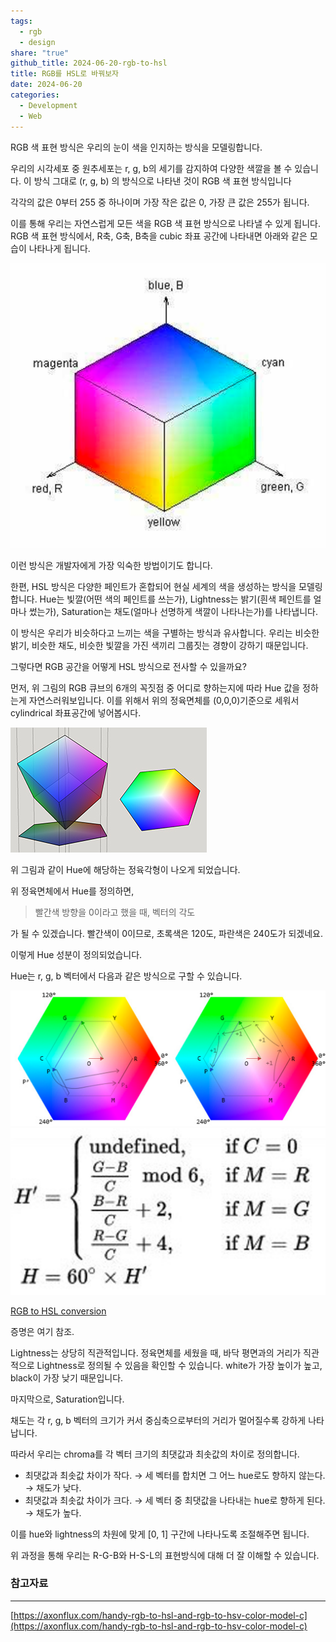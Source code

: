 ```yaml
---  
tags:  
  - rgb  
  - design  
share: "true"  
github_title: 2024-06-20-rgb-to-hsl  
title: RGB를 HSL로 바꿔보자  
date: 2024-06-20  
categories:  
  - Development  
  - Web  
---  
```

RGB 색 표현 방식은 우리의 눈이 색을 인지하는 방식을 모델링합니다.  
  
우리의 시각세포 중 원추세포는 r, g, b의 세기를 감지하여 다양한 색깔을 볼 수 있습니다. 이 방식 그대로 (r, g, b) 의 방식으로 나타낸 것이 RGB 색 표현 방식입니다  
  
각각의 값은 0부터 255 중 하나이며 가장 작은 값은 0, 가장 큰 값은 255가 됩니다.  
  
이를 통해 우리는 자연스럽게 모든 색을 RGB 색 표현 방식으로 나타낼 수 있게 됩니다. RGB 색 표현 방식에서, R축, G축, B축을 cubic 좌표 공간에 나타내면 아래와 같은 모습이 나타나게 됩니다.  
  
![](/assets/img/posts/Pasted%20image%2020240703153012.png)  
  
이런 방식은 개발자에게 가장 익숙한 방법이기도 합니다.  
  
한편, HSL 방식은 다양한 페인트가 혼합되어 현실 세계의 색을 생성하는 방식을 모델링합니다. Hue는 빛깔(어떤 색의 페인트를 쓰는가), Lightness는 밝기(흰색 페인트를 얼마나 썼는가), Saturation는 채도(얼마나 선명하게 색깔이 나타나는가)를 나타냅니다.  
  
이 방식은 우리가 비슷하다고 느끼는 색을 구별하는 방식과 유사합니다. 우리는 비슷한 밝기, 비슷한 채도, 비슷한 빛깔을 가진 색끼리 그룹짓는 경향이 강하기 때문입니다.  
  
그렇다면 RGB 공간을 어떻게 HSL 방식으로 전사할 수 있을까요?  
  
먼저, 위 그림의 RGB 큐브의 6개의 꼭짓점 중 어디로 향하는지에 따라 Hue 값을 정하는게 자연스러워보입니다. 이를 위해서 위의 정육면체를 (0,0,0)기준으로 세워서 cylindrical 좌표공간에 넣어봅시다.  
  
![](/assets/img/posts/Pasted%20image%2020240703153043.png)  
  
위 그림과 같이 Hue에 해당하는 정육각형이 나오게 되었습니다.  
  
위 정육면체에서 Hue를 정의하면,  
  
> 빨간색 방향을 0이라고 했을 때, 벡터의 각도  
  
가 될 수 있겠습니다. 빨간색이 0이므로, 초록색은 120도, 파란색은 240도가 되겠네요.  
  
이렇게 Hue 성분이 정의되었습니다.  
  
Hue는 r, g, b 벡터에서 다음과 같은 방식으로 구할 수 있습니다.  
  
  
  
![](/assets/img/posts/Pasted%20image%2020240703153137.png)  
![](/assets/img/posts/Pasted%20image%2020240703153212.png)  
  
  
[RGB to HSL conversion](https://stackoverflow.com/questions/39118528/rgb-to-hsl-conversion)  
  
증명은 여기 참조.  
  
Lightness는 상당히 직관적입니다. 정육면체를 세웠을 때, 바닥 평면과의 거리가 직관적으로 Lightness로 정의될 수 있음을 확인할 수 있습니다. white가 가장 높이가 높고, black이 가장 낮기 때문입니다.  
  
마지막으로, Saturation입니다.  
  
채도는 각 r, g, b 벡터의 크기가 커서 중심축으로부터의 거리가 멀어질수록 강하게 나타납니다.  
  
따라서 우리는 chroma를 각 벡터 크기의 최댓값과 최솟값의 차이로 정의합니다.  
  
- 최댓값과 최솟값 차이가 작다. → 세 벡터를 합치면 그 어느 hue로도 향하지 않는다. → 채도가 낮다.  
- 최댓값과 최솟값 차이가 크다. → 세 벡터 중 최댓값을 나타내는 hue로 향하게 된다. → 채도가 높다.  
  
이를 hue와 lightness의 차원에 맞게 [0, 1] 구간에 나타나도록 조절해주면 됩니다.  
  
위 과정을 통해 우리는 R-G-B와 H-S-L의 표현방식에 대해 더 잘 이해할 수 있습니다.  
  
### 참고자료  
  
---  
  
[https://axonflux.com/handy-rgb-to-hsl-and-rgb-to-hsv-color-model-c](https://axonflux.com/handy-rgb-to-hsl-and-rgb-to-hsv-color-model-c)